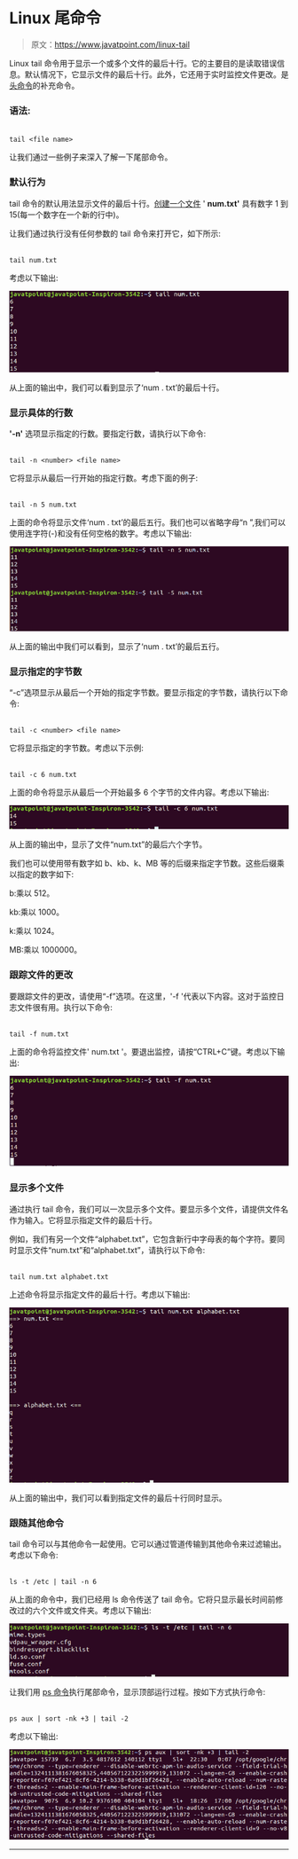# Linux 尾命令

> 原文：<https://www.javatpoint.com/linux-tail>

Linux tail 命令用于显示一个或多个文件的最后十行。它的主要目的是读取错误信息。默认情况下，它显示文件的最后十行。此外，它还用于实时监控文件更改。是[头命令](https://www.javatpoint.com/linux-head)的补充命令。

### 语法:

```

tail <file name>

```

让我们通过一些例子来深入了解一下尾部命令。

### 默认行为

tail 命令的默认用法显示文件的最后十行。[创建一个文件](https://www.javatpoint.com/linux-create-file) ' **num.txt'** 具有数字 1 到 15(每一个数字在一个新的行中)。

让我们通过执行没有任何参数的 tail 命令来打开它，如下所示:

```

tail num.txt

```

考虑以下输出:

![Linux File tail](img/e1d2dcdd1cb527b71ed9f81a1e8da8ca.png)

从上面的输出中，我们可以看到显示了‘num . txt’的最后十行。

### 显示具体的行数

**'-n'** 选项显示指定的行数。要指定行数，请执行以下命令:

```

tail -n <number> <file name>

```

它将显示从最后一行开始的指定行数。考虑下面的例子:

```

tail -n 5 num.txt

```

上面的命令将显示文件‘num . txt’的最后五行。我们也可以省略字母“n ”,我们可以使用连字符(-)和没有任何空格的数字。考虑以下输出:

![Linux File tail](img/961145faddfc28cc09660bf475ca40fc.png)

从上面的输出中我们可以看到，显示了‘num . txt’的最后五行。

### 显示指定的字节数

“-c”选项显示从最后一个开始的指定字节数。要显示指定的字节数，请执行以下命令:

```

tail -c <number> <file name>

```

它将显示指定的字节数。考虑以下示例:

```

tail -c 6 num.txt

```

上面的命令将显示从最后一个开始最多 6 个字节的文件内容。考虑以下输出:

![Linux File tail](img/694199c074e2d957982e595b28141de2.png)

从上面的输出中，显示了文件“num.txt”的最后六个字节。

我们也可以使用带有数字如 b、kb、k、MB 等的后缀来指定字节数。这些后缀乘以指定的数字如下:

b:乘以 512。

kb:乘以 1000。

k:乘以 1024。

MB:乘以 1000000。

### 跟踪文件的更改

要跟踪文件的更改，请使用“-f”选项。在这里，'-f '代表以下内容。这对于监控日志文件很有用。执行以下命令:

```

tail -f num.txt

```

上面的命令将监控文件' num.txt '。要退出监控，请按“CTRL+C”键。考虑以下输出:

![Linux File tail](img/a220291aaa964d6da7d995914978d0f4.png)

### 显示多个文件

通过执行 tail 命令，我们可以一次显示多个文件。要显示多个文件，请提供文件名作为输入。它将显示指定文件的最后十行。

例如，我们有另一个文件“alphabet.txt”，它包含新行中字母表的每个字符。要同时显示文件“num.txt”和“alphabet.txt”，请执行以下命令:

```

tail num.txt alphabet.txt

```

上述命令将显示指定文件的最后十行。考虑以下输出:

![Linux File tail](img/c5e361568109b6b3f3c0d7e3e7c5f61f.png)

从上面的输出中，我们可以看到指定文件的最后十行同时显示。

### 跟随其他命令

tail 命令可以与其他命令一起使用。它可以通过管道传输到其他命令来过滤输出。考虑以下命令:

```

ls -t /etc | tail -n 6

```

从上面的命令中，我们已经用 ls 命令传送了 tail 命令。它将只显示最长时间前修改过的六个文件或文件夹。考虑以下输出:

![Linux File tail](img/f97e6d1089ae8f329ac4756d96f45e8f.png)

让我们用 [ps 命令](https://www.javatpoint.com/linux-ps)执行尾部命令，显示顶部运行过程。按如下方式执行命令:

```

ps aux | sort -nk +3 | tail -2

```

考虑以下输出:

![Linux File tail](img/733e40a254e2ef86d4dfc6256f4d1a6a.png)

* * *